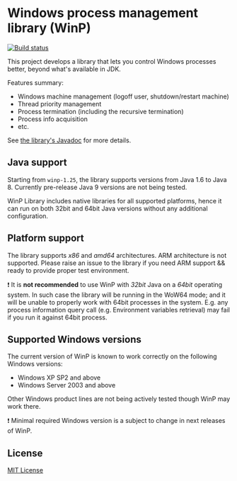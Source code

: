 # Windows process management library (WinP)

[![Build status](https://ci.appveyor.com/api/projects/status/0w6ivhpkt20d88md?svg=true)](https://ci.appveyor.com/project/oleg-nenashev/winp)

This project develops a library that lets you control Windows processes better, beyond what's available in JDK. 

Features summary:

* Windows machine management (logoff user, shutdown/restart machine)
* Thread priority management
* Process termination (including the recursive termination)
* Process info acquisition
* etc.

See [the library's Javadoc][javadoc] for more details.

## Java support

Starting from `winp-1.25`, the library supports versions from Java 1.6 to Java 8. 
Currently pre-release Java 9 versions are not being tested.
 
WinP Library includes native libraries for all supported platforms, hence it can run on both 32bit and 64bit Java versions without any additional configuration.

## Platform support

The library supports _x86_ and _amd64_ architectures.
ARM architecture is not supported.
Please raise an issue to the library if you need ARM support && ready to provide proper test environment.

:exclamation: It is **not recommended** to use WinP with _32bit_ Java on a _64bit_ operating system. 
In such case the library will be running in the WoW64 mode; 
and it will be unable to properly work with 64bit processes in the system.
E.g. any process information query call (e.g. Environment variables retrieval) may fail if you run it against 64bit process.

## Supported Windows versions

The current version of WinP is known to work correctly on the following Windows versions:

* Windows XP SP2 and above
* Windows Server 2003 and above

Other Windows product lines are not being actively tested though WinP may work there.

:exclamation: Minimal required Windows version is a subject to change in next releases of WinP.

## License

[MIT License][license]

[javadoc]: http://winp.kohsuke.org/apidocs/index.html
[license]: http://www.opensource.org/licenses/mit-license.php
